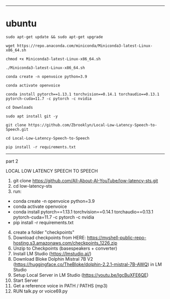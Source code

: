 

----------------------------------
# ubuntu

```
sudo apt-get update && sudo apt-get upgrade
```
```
wget https://repo.anaconda.com/miniconda/Miniconda3-latest-Linux-x86_64.sh
```
```
chmod +x Miniconda3-latest-Linux-x86_64.sh
```
```
./Miniconda3-latest-Linux-x86_64.sh
```

```
conda create -n openvoice python=3.9
```
```
conda activate openvoice
```
```
conda install pytorch==1.13.1 torchvision==0.14.1 torchaudio==0.13.1 pytorch-cuda=11.7 -c pytorch -c nvidia
```
```
cd Downloads
```
```
sudo apt install git -y
```
```
git clone https://github.com/Zbrooklyn/Local-Low-Latency-Speech-to-Speech.git
```
```
cd Local-Low-Latency-Speech-to-Speech
```
```
pip install -r requirements.txt
```


----------------------------------
part 2

LOCAL LOW LATENCY SPEECH TO SPEECH

1. git clone https://github.com/All-About-AI-YouTube/low-latency-sts.git
2. cd low-latency-sts
3. run:
- conda create -n openvoice python=3.9
- conda activate openvoice
- conda install pytorch==1.13.1 torchvision==0.14.1 torchaudio==0.13.1 pytorch-cuda=11.7 -c pytorch -c nvidia
- pip install -r requirements.txt
4. create a folder "checkpoints"
5. Download checkpoints from HERE: https://myshell-public-repo-hosting.s3.amazonaws.com/checkpoints_1226.zip
6. Unzip to Checkpoints (basespeakers + converter)
7. Install LM Studio (https://lmstudio.ai/)
8. Download Bloke Dolphin Mistral 7B V2 (https://huggingface.co/TheBloke/dolphin-2.2.1-mistral-7B-AWQ) in LM Studio
9. Setup Local Server in LM Studio (https://youtu.be/IgcBuXFE6QE)
10. Start Server
11. Get a reference voice in PATH / PATHS (mp3)
12. RUN talk.py or voice69.py

